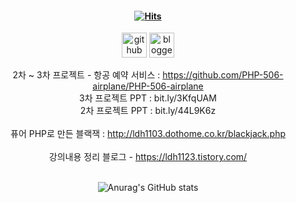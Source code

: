 #### <div align=center>[![Hits](https://hits.seeyoufarm.com/api/count/incr/badge.svg?url=https%3A%2F%2Fgithub.com%2FLDH1103&count_bg=%23A2DBEE&title_bg=%23EEA8CC&icon=github.svg&icon_color=%23E7E7E7&title=Hits&edge_flat=false)](https://hits.seeyoufarm.com)
</div>
<div align=center>

[<img src='https://cdn.jsdelivr.net/npm/simple-icons@3.0.1/icons/github.svg' alt='github' height='40'>](https://github.com/LDH1103)
[<img src='https://cdn.jsdelivr.net/npm/simple-icons@3.0.1/icons/blogger.svg' alt='blogger' height='40'>](https://ldh1123.tistory.com/)  

2차 ~ 3차 프로젝트 - 항공 예약 서비스 : https://github.com/PHP-506-airplane/PHP-506-airplane
<br>
3차 프로젝트 PPT : bit.ly/3KfqUAM
<br>
2차 프로젝트 PPT : bit.ly/44L9K6z
<br>
<br>
퓨어 PHP로 만든 블랙잭 : http://ldh1103.dothome.co.kr/blackjack.php
<br>
<br>
강의내용 정리 블로그 - https://ldh1123.tistory.com/
<br>
<br>

![Anurag's GitHub stats](https://github-readme-stats.vercel.app/api?username=LDH1103&show_icons=true&theme=dracula)

</div>


